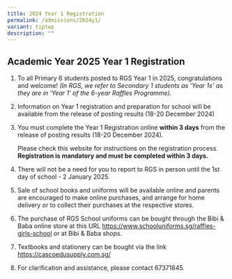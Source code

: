 ```yaml
---
title: 2024 Year 1 Registration
permalink: /admissions/2024y1/
variant: tiptap
description: ""
---
```

<h2><strong>Academic Year 2025 Year 1 Registration</strong></h2>
<ol>
<li>
<p>To all Primary 6 students posted to RGS Year 1 in 2025, congratulations
and welcome! <em>(In RGS, we refer to Secondary 1 students as ‘Year 1s’ as they are in ‘Year 1’ of the 6-year Raffles Programme)</em>.</p>
<p></p>
</li>
<li>
<p>Information on Year 1 registration and preparation for school will be
available from the release of posting results (18-20 December 2024)
<br>
</p>
</li>
<li>
<p>You must complete the Year 1 Registration online <strong>within 3 days</strong> from
the release of posting results (18-20 December 2024).</p>
<p>Please check this website for instructions on the registration process. <strong>Registration is mandatory and must be completed within 3 days.</strong>
</p>
<p></p>
</li>
<li>
<p>There will not be a need for you to report to RGS in person until the
1st day of school - 2 January 2025.</p>
<p></p>
</li>
<li>
<p>Sale of school books and uniforms will be available online and parents
are encouraged to make online purchases, and arrange for home delivery
or to collect their purchases at the respective stores.
<br>
</p>
</li>
<li>
<p>The purchase of RGS School uniforms can be bought through the Bibi &amp;
Baba online store at this URL <a href="https://www.schooluniforms.sg/raffles-girls-school" rel="noopener noreferrer nofollow" target="_blank">https://www.schooluniforms.sg/raffles-girls-school</a> or
at Bibi &amp; Baba shops.
<br>
</p>
</li>
<li>
<p>Textbooks and stationery can be bought via the link <a href="https://cascoedusupply.com.sg/" rel="noopener noreferrer nofollow" target="_blank">https://cascoedusupply.com.sg/</a>
<br>
</p>
</li>
<li>
<p>For clarification and assistance, please contact 67371845.</p>
</li>
</ol>
<p></p>